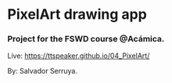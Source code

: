 # PixelArt drawing app
### Project for the FSWD course @Acámica.
Live:  https://ttspeaker.github.io/04_PixelArt/

By: Salvador Serruya.
